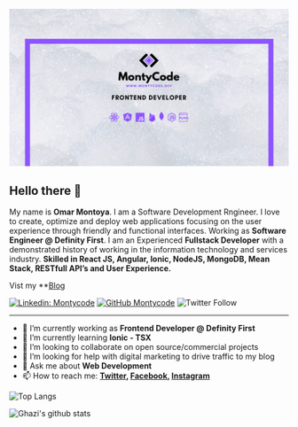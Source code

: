 ![Banner Image](https://github.com/montycode/montycode/blob/main/images/cover.png)

## Hello there 👋

My name is **Omar Montoya**. I am a Software Development Rngineer. I love to create, optimize and deploy web applications focusing on the user experience through friendly and functional interfaces. Working as **Software Engineer @ Definity First**. I am an Experienced **Fullstack Developer** with a demonstrated history of working in the information technology and services industry. **Skilled in React JS, Angular, Ionic, NodeJS, MongoDB, Mean Stack, RESTfull API’s and User Experience.**

Vist my **[Blog](https://montycode.dev)

[![Linkedin: Montycode](https://img.shields.io/badge/-MontyCode-blue?style=flat-square&logo=Linkedin&logoColor=white&link=https://www.linkedin.com/in/montycode/)](https://www.linkedin.com/in/montycode/)
[![GitHub Montycode](https://img.shields.io/github/followers/gkhan205?label=follow&style=social)](https://github.com/gkhan205)
![Twitter Follow](https://img.shields.io/twitter/follow/monty_code?style=social)

---

- 🔭 I’m currently working as **Frontend Developer @ Definity First**
- 🌱 I’m currently learning **Ionic - TSX**
- 👯 I’m looking to collaborate on open source/commercial projects
- 🤔 I’m looking for help with digital marketing to drive traffic to my blog
- 💬 Ask me about **Web Development**
- 📫 How to reach me:
  **[Twitter](https://twitter.com/monty_code), [Facebook](https://facebook.com/montycode10), [Instagram](https://instagram.com/montycode)**

![Top Langs](https://github-readme-stats.vercel.app/api/top-langs/?username=montycode&layout=compact&theme=dark&hide_border=true)

![Ghazi's github stats](https://github-readme-stats.vercel.app/api?username=montycode&show_icons=true&hide_border=true&theme=dark)


<!--
**montycode/montycode** is a ✨ _special_ ✨ repository because its `README.md` (this file) appears on your GitHub profile.

Here are some ideas to get you started:

- 🔭 I’m currently working on ...
- 🌱 I’m currently learning ...
- 👯 I’m looking to collaborate on ...
- 🤔 I’m looking for help with ...
- 💬 Ask me about ...
- 📫 How to reach me: ...
- 😄 Pronouns: ...
- ⚡ Fun fact: ...
-->
